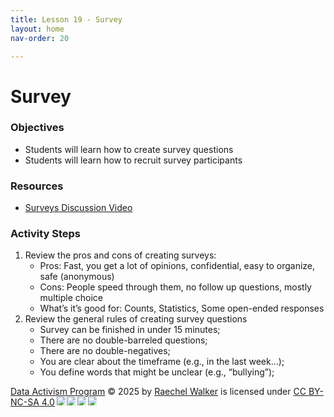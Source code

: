 ```yaml
---
title: Lesson 19 - Survey 
layout: home
nav-order: 20

---
```


# Survey 

### Objectives
- Students will learn how to create survey questions
- Students will learn how to recruit survey participants

### Resources
- <a href = "https://drive.google.com/file/d/13DpPfyCCKxxekmaiE8FG1JQJ2aHNsC48/view?usp=drive_link">Surveys Discussion Video</a>

### Activity Steps
1. Review the pros and cons of creating surveys: 
    - Pros: Fast, you get a lot of opinions, confidential, easy to organize, safe (anonymous)
    - Cons: People speed through them, no follow up questions, mostly multiple choice
    - What’s it’s good for: Counts, Statistics, Some open-ended responses
2. Review the general rules of creating survey questions
    - Survey can be finished in under 15 minutes;
    - There are no double-barreled questions;
    - There are no double-negatives;
    - You are clear about the timeframe (e.g., in the last week…);
    - You define words that might be unclear (e.g., “bullying”);






<a href="https://creativecommons.org">Data Activism Program</a> © 2025 by <a href="https://creativecommons.org">Raechel Walker</a> is licensed under <a href="https://creativecommons.org/licenses/by-nc-sa/4.0/">CC BY-NC-SA 4.0</a><img src="https://mirrors.creativecommons.org/presskit/icons/cc.svg" style="max-width: 1em;max-height:1em;margin-left: .2em;"><img src="https://mirrors.creativecommons.org/presskit/icons/by.svg" style="max-width: 1em;max-height:1em;margin-left: .2em;"><img src="https://mirrors.creativecommons.org/presskit/icons/nc.svg" style="max-width: 1em;max-height:1em;margin-left: .2em;"><img src="https://mirrors.creativecommons.org/presskit/icons/sa.svg" style="max-width: 1em;max-height:1em;margin-left: .2em;">